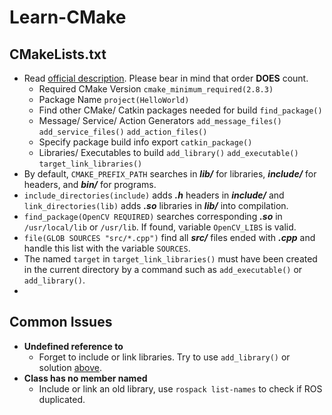 # Learn-CMake

## CMakeLists.txt

* Read [official description](http://wiki.ros.org/catkin/CMakeLists.txt "ROS Documentation"). Please bear in mind that order __DOES__ count.
	* Required CMake Version `cmake_minimum_required(2.8.3)`
	* Package Name `project(HelloWorld)`
	* Find other CMake/ Catkin packages needed for build `find_package()`
	* Message/ Service/ Action Generators `add_message_files()` `add_service_files()` `add_action_files()`
	* Specify package build info export `catkin_package()`
	* Libraries/ Executables to build `add_library()` `add_executable()` `target_link_libraries()`
* By default, `CMAKE_PREFIX_PATH` searches in ___lib/___ for libraries, ___include/___ for headers, and ___bin/___ for programs.
* `include_directories(include)` adds ___.h___ headers in ___include/___ and `link_directories(lib)` adds ___.so___ libraries in ___lib/___ into compilation.
* `find_package(OpenCV REQUIRED)` searches corresponding ___.so___ in `/usr/local/lib` or `/usr/lib`. If found, variable `OpenCV_LIBS` is valid.
* `file(GLOB SOURCES "src/*.cpp")` find all ___src/___ files ended with ___.cpp___ and handle this list with the variable `SOURCES`.
* The named `target` in `target_link_libraries()` must have been created in the current directory by a command such as `add_executable()` or `add_library()`.
*

## Common Issues

* __Undefined reference to__
	* Forget to include or link libraries. Try to use `add_library()` or solution [above](##cmakelists.txt).
* __Class has no member named__
	* Include or link an old library, use `rospack list-names` to check if ROS duplicated.